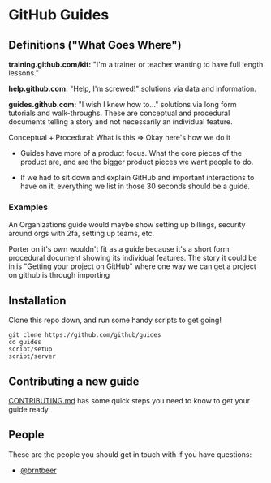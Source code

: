 # GitHub Guides

## Definitions ("What Goes Where")

**training.github.com/kit:** "I'm a trainer or teacher wanting to have full length lessons."

**help.github.com:** "Help, I'm screwed!" solutions via data and information.

**guides.github.com:** "I wish I knew how to..." solutions via long form tutorials and walk-throughs. These are conceptual and procedural documents telling a story and not necessarily an individual feature.

Conceptual + Procedural: What is this => Okay here's how we do it

- Guides have more of a product focus. What the core pieces of the product are, and are the bigger product pieces we want people to do.

- If we had to sit down and explain GitHub and important interactions to have on it, everything we list in those 30 seconds should be a guide.

### Examples
An Organizations guide would maybe show setting up billings, security around orgs with 2fa, setting up teams, etc.

Porter on it's own wouldn't fit as a guide because it's a short form procedural document showing its individual features. The story it could be in is "Getting your project on GitHub" where one way we can get a project on github is through importing



## Installation

Clone this repo down, and run some handy scripts to get going!

```
git clone https://github.com/github/guides
cd guides
script/setup
script/server
```

## Contributing a new guide

[CONTRIBUTING.md](/CONTRIBUTING.md) has some quick steps you need to know to get your guide ready.

## People

These are the people you should get in touch with if you have questions:

- [@brntbeer](https://github.com/brntbeer)
